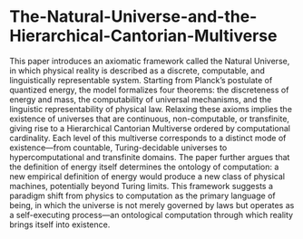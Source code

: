 # The-Natural-Universe-and-the-Hierarchical-Cantorian-Multiverse
This paper introduces an axiomatic framework called the Natural Universe, in which physical reality is described as a discrete, computable, and linguistically representable system.
Starting from Planck’s postulate of quantized energy, the model formalizes four theorems: the discreteness of energy and mass, the computability of universal mechanisms, and the linguistic representability of physical law.
Relaxing these axioms implies the existence of universes that are continuous, non-computable, or transfinite, giving rise to a Hierarchical Cantorian Multiverse ordered by computational cardinality.
Each level of this multiverse corresponds to a distinct mode of existence—from countable, Turing-decidable universes to hypercomputational and transfinite domains.
The paper further argues that the definition of energy itself determines the ontology of computation: a new empirical definition of energy would produce a new class of physical machines, potentially beyond Turing limits.
This framework suggests a paradigm shift from physics to computation as the primary language of being, in which the universe is not merely governed by laws but operates as a self-executing process—an ontological computation through which reality brings itself into existence.
